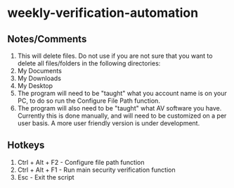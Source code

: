 # weekly-verification-automation

## Notes/Comments
1. This will delete files. Do not use if you are not sure that you want to delete all files/folders in the following directories:
  1. My Documents
  2. My Downloads
  3. My Desktop 
2. The program will need to be "taught" what you account name is on your PC, to do so run the Configure File Path function.
3. The program will also need to be "taught" what AV software you have. Currently this is done manually, and will need to be customized on a per user basis. A more user friendly version is under development. 

## Hotkeys
1. Ctrl + Alt + F2 - Configure file path function
2. Ctrl + Alt + F1 - Run main security verification function
3. Esc             - Exit the script
